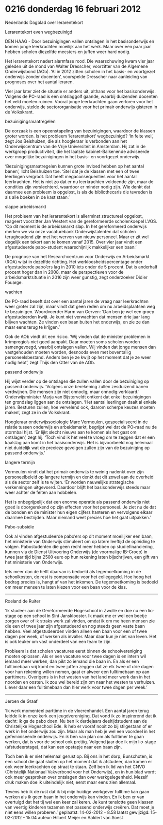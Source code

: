 # 0216 donderdag 16 februari 2012

Nederlands Dagblad over lerarentekort 

Lerarentekort even wegbezuinigd

DEN HAAG - Door bezuinigingen vallen ontslagen in het basisonderwijs en komen jonge leerkrachten moeilijk aan het werk. Maar over een paar jaar hebben scholen diezelfde meesters en juffen weer hard nodig.

Het lerarentekort nadert alarmfase rood. Die waarschuwing kwam vier jaar geleden uit de mond van Walter Dresscher, voorzitter van de Algemene Onderwijsbond (AOb). ‘Al in 2012 zitten scholen in het basis- en voortgezet onderwijs zonder docenten’, voorspelde Dresscher naar aanleiding van prognoses over het aantal leraren.

Vier jaar later ziet de situatie er anders uit, althans voor het basisonderwijs. Volgens de PO-raad is een ontslaggolf gaande, waarbij duizenden docenten het veld moeten ruimen. Vooral jonge leerkrachten gaan verloren voor het onderwijs, stelde de sectororganisatie voor het primair onderwijs gisteren in de Volkskrant.


bezuinigingsmaatregelen

De oorzaak is een opeenstapeling van bezuinigingen, waardoor de klassen groter worden. Is het probleem ‘lerarentekort’ wegbezuinigd? ‘In feite wel’, zegt Jos Beishuizen, die als hoogleraar is verbonden aan het Onderwijscentrum van de Vrije Universiteit in Amsterdam. Hij zat in de werkgroep productiviteit, die het laatste kabinet-Balkenende adviseerde over mogelijke bezuinigingen in het basis- en voortgezet onderwijs.

‘Bezuinigingsmaatregelen kunnen grote invloed hebben op het aantal banen’, licht Beishuizen toe. ‘Stel dat je de klassen met een of twee leerlingen vergroot. Dat heeft megaconsequenties voor het aantal leerkrachten. Het is niet zo dat er nu leerkrachten voldoende zijn, maar de condities zijn verslechterd, waardoor er minder nodig zijn. Wie denkt dat daarmee een probleem is opgelost, is als de bibliothecaris die tevreden is als alle boeken in de kast staan.’


slappe arbeidsmarkt

Het probleem van het lerarentekort is allerminst structureel opgelost, reageert voorzitter Jan Westert van de gereformeerde scholenkoepel LVGS. ‘Op dit moment is de arbeidsmarkt slap. In het gereformeerd onderwijs merken we via onze vacaturebank Onderwijstalenten dat scholen terughoudend zijn met het werven van nieuw personeel. Maar er zit wel degelijk een tekort aan te komen vanaf 2015. Over vier jaar vindt een afgestudeerde pabo-student waarschijnlijk makkelijker een baan.’

De prognose van het Researchcentrum voor Onderwijs en Arbeidsmarkt (ROA) wijst in dezelfde richting. Het werkloosheidspercentage onder afgestudeerde pabo’ers lag in 2010 iets onder de 5 procent. Dat is anderhalf procent hoger dan in 2008, maar de perspectieven voor de arbeidsmarktsituatie in 2016 zijn weer gunstig, zegt onderzoeker Didier Fouarge.


wachten

De PO-raad beseft dat over een aantal jaren de vraag naar leerkrachten weer groter zal zijn, maar vindt dat geen reden om nu arbeidsplaatsen weg te bezuinigen. Woordvoerder Harm van Gerven: ‘Dan ben je wel een groep afgestudeerden kwijt. Je kunt niet verwachten dat mensen drie jaar lang blijven wachten. Ze vinden een baan buiten het onderwijs, en zie ze dan maar eens terug te krijgen.’

Ook de AOb vindt dit een risico. ‘Wij vinden dat de minister problemen in krimpregio’s niet goed aanpakt. Daar moeten soms scholen worden samengevoegd, waarbij ontslagen vallen. Wij vinden dat jonge mensen dan vastgehouden moeten worden, desnoods even met boventallig personeelsbestand. Anders ben je ze kwijt op het moment dat je ze weer nodig hebt’, zegt Thijs den Otter van de AOb.


passend onderwijs

Hij wijst verder op de ontslagen die zullen vallen door de bezuiniging op passend onderwijs. ‘Volgens onze berekening zullen zesduizend banen verdwijnen. Die mensen zijn niet onnodig, maar onnodig verklaard.’ Onderwijsminister Marja van Bijsterveldt ontkent dat enkel bezuinigingen ten grondslag liggen aan de ontslagen. ‘Het aantal leerlingen daalt al enkele jaren. Besturen zullen, hoe vervelend ook, daarom scherpe keuzes moeten maken’, zegt ze in de Volkskrant.

Hoogleraar onderwijssociologie Marc Vermeulen, gespecialiseerd in de relatie tussen onderwijs en arbeidsmarkt, begrijpt wel dat de PO-raad nu de stormbal hijst. ‘Er lijkt slecht nieuws aan te komen als het gaat om ontslagen’, zegt hij. ‘Toch vind ik het veel te vroeg om te zeggen dat er een kaalslag aan komt in het basisonderwijs. Het is bijvoorbeeld nog helemaal niet duidelijk wat de precieze gevolgen zullen zijn van de bezuiniging op passend onderwijs.’


langere termijn

Vermeulen vindt dat het primair onderwijs te weinig nadenkt over zijn personeelbeleid op langere termijn en denkt dat dit zowel aan de overheid als de sector zelf is te wijten. ‘Er worden nauwelijks strategische verkenningen uitgevoerd. Daardoor blijft het basisonderwijs steeds maar weer achter de feiten aan hobbelen.

Het is onbegrijpelijk dat een enorme operatie als passend onderwijs niet goed is doorgerekend op zijn effecten voor het personeel. Je ziet nu de dat de bonden en de minister hun eigen cijfers hanteren en vervolgens elkaar daarmee bestrijden. Maar niemand weet precies hoe het gaat uitpakken.’


Pabo-subsidie

Ook al vinden afgestudeerde pabo’ers op dit moment moeilijker een baan, het ministerie van Onderwijs stimuleert om op latere leeftijd de opleiding te volgen. Pabostudenten die geen recht meer hebben op studiefinanciering, kunnen via de Dienst Uitvoering Onderwijs (de voormalige IB-Groep) in twee jaar tijd bijna 2500 euro op hun rekening laten bijschrijven, een gift van het ministerie van Onderwijs.

Iets meer dan de helft daarvan is bedoeld als tegemoetkoming in de schoolkosten, de rest is compensatie voor het collegegeld. Hoe hoog het bedrag precies is, hangt af van het inkomen. De tegemoetkoming is bedoeld om meer mensen te laten kiezen voor een baan voor de klas.

---

Roeland de Ruiter

‘Ik studeer aan de Gereformeerde Hogeschool in Zwolle en doe nu een lio-stage op een school in Sint Jansklooster. Ik maak me er wel een beetje zorgen over of ik straks werk zal vinden, omdat ik om me heen mensen zie die een of twee jaar zijn afgestudeerd en nog steeds geen vaste baan hebben. Veel afgestudeerden vinden alleen een baan voor een of twee dagen per week, of werken als invaller. Maar daar kun je niet van leven. Het is ook leuker om vast onderdeel van een team te zijn.

Probleem is dat scholen vacatures eerst binnen de schoolvereniging moeten oplossen. Als er een vacature voor twee dagen is en intern wil iemand meer werken, dan pikt zo iemand die baan in. En als er een fulltimebaan vrij komt en twee juffen zeggen dat ze elk twee of drie dagen voor hun rekening willen nemen, gaat er alweer een fulltimebaan op aan parttimers. Overigens is in het westen van het land meer werk dan in het noorden en oosten. Ik zou wel bereid zijn om naar het westen te verhuizen. Liever daar een fulltimebaan dan hier werk voor twee dagen per week.’

---

Jeroen de Graaf

‘Ik werk momenteel parttime in de vloerenhandel. Een aantal jaren terug leidde ik in onze kerk een jeugdvereniging. Dat vond ik zo inspirerend dat ik dacht: ik ga de pabo doen. Nu ben ik derdejaars deeltijdstudent aan de Christelijke Hogeschool Ede. Ik heb er vooraf nooit zo bij stilgestaan of er werk in het onderwijs zou zijn. Maar als man heb je wel een voordeel in het gefeminiseerde onderwijs. En ik ben van plan om als fulltimer te gaan werken, dat is voor de school ook prettig. Volgend jaar doe ik mijn lio-stage (afstudeerstage), dat kan een opstapje naar een baan zijn.

Toch ben ik er niet helemaal gerust op. Bij ons in het dorp, Bunschoten, is een school die gaat sluiten op het moment dat ik afstudeer, dan komen er ook weer leerkrachten op straat te staan. Zelf ben ik lid van het CNVO (Christelijk Nationaal Vakverbond voor het Onderwijs), en in hun blad wordt ook meer gesproken over ontslagen dan over werkgelegenheid. Mezelf druk maken doe ik uiteindelijk niet, eerst maar eens zien allemaal.

Tevens heb ik de rust dat ik bij mijn huidige werkgever fulltime kan gaan werken als ik geen baan in het onderwijs kan vinden. En ik ben er van overtuigd dat het tij wel een keer zal keren. Je kunt tenslotte geen klassen van veertig kinderen tezamen met passend onderwijs creëren. Dat moet je niet eens willen proberen.’
geplaatst:
14-02-2012 - 8.58
laatst gewijzigd:
15-02-2012 - 15.04
auteur:
Hilbert Meijer en Aaldert van Soest